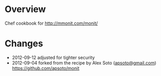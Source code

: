 # Overview #
Chef cookbook for http://mmonit.com/monit/

# Changes #

* 2012-09-12 adjusted for tighter security
* 2012-09-04 forked from the recipe by Alex Soto (apsoto@gmail.com) https://github.com/apsoto/monit

